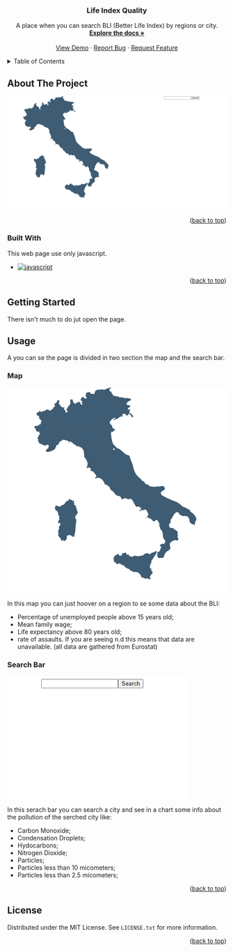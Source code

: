 <a name="readme-top"></a>


<div align="center">
  

  <h3 align="center">Life Index Quality</h3>

  <p align="center">
    A place when you can search BLI (Better Life Index) by regions or city. 
    <br />
    <a href="https://github.com/DoublEffe/life-quality"><strong>Explore the docs »</strong></a>
    <br />
    <br />
    <a href="https://life-quality-index.web.app/">View Demo</a>
    ·
    <a href="https://github.com/DoublEffe/life-quality/issues">Report Bug</a>
    ·
    <a href="https://github.com/DoublEffe/life-quality/issues">Request Feature</a>
  </p>
</div>



<!-- TABLE OF CONTENTS -->
<details>
  <summary>Table of Contents</summary>
  <ol>
    <li>
      <a href="#about-the-project">About The Project</a>
      <ul>
        <li><a href="#built-with">Built With</a></li>
      </ul>
    </li>
    <li>
      <a href="#getting-started">Getting Started</a>
    </li>
    <li>
      <a href="#usage">Usage</a>
      <ul>
        <li><a href="#map">Map</a></li>
        <li><a href="#Search Bar">Search Bar</a></li>
      </ul>
    </li> 
    <li><a href="#license">License</a></li>
  </ol>
</details>



<!-- ABOUT THE PROJECT -->
## About The Project

![LifeIndex Screen Shot](https://github.com/DoublEffe/life-quality/blob/main/Screenshot.png)



<p align="right">(<a href="#readme-top">back to top</a>)</p>



### Built With

This web page use only javascript.

* [![javascript][javascript]][javascript-url]

<p align="right">(<a href="#readme-top">back to top</a>)</p>



<!-- GETTING STARTED -->
## Getting Started

There isn't much to do jut open the page.


<!-- USAGE EXAMPLES -->
## Usage

A you can se the page is divided in two section the map and the search bar.

### Map

![Map Screen Shot](https://github.com/DoublEffe/life-quality/blob/main/ScreenshotMap.png)

In this map you can just hoover on a region to se some data about the BLI: 
  - Percentage of unemployed people above 15 years old;
  - Mean family wage;
  - Life expectancy above 80 years old;
  - rate of assaults.
If you are seeing n.d this means that data are unavailable.
(all data are gathered from Eurostat)

### Search Bar

![Search Bar Screen Shot](https://github.com/DoublEffe/life-quality/blob/main/ScreenshotSearch.png)

In this serach bar you can search a city and see in a chart some info about the pollution of the serched city like:
  - Carbon Monoxide;
  - Condensation Droplets;
  - Hydocarbons;
  - Nitrogen Dioxide;
  - Particles;
  - Particles less than 10 micometers;
  - Particles less than 2.5 micometers;


<p align="right">(<a href="#readme-top">back to top</a>)</p>



<!-- LICENSE -->
## License

Distributed under the MIT License. See `LICENSE.txt` for more information.

<p align="right">(<a href="#readme-top">back to top</a>)</p>



<!--variables-->
[javascript]: https://img.shields.io/badge/Javascript-grey?style=for-the-badge&logo=javascript
[javascript-url]: https://www.javascript.com/
